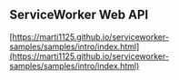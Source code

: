 ServiceWorker Web API
----------------------

[https://marti1125.github.io/serviceworker-samples/samples/intro/index.html](https://marti1125.github.io/serviceworker-samples/samples/intro/index.html)
